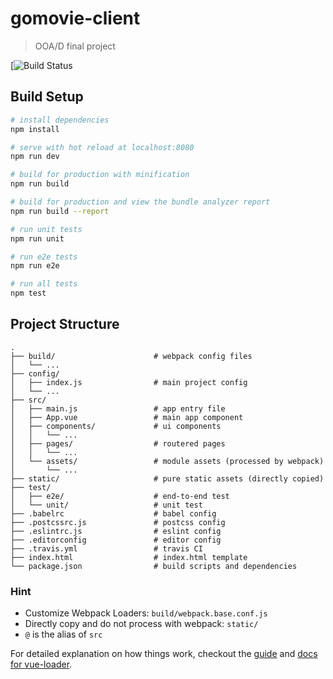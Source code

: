 # gomovie-client

> OOA/D final project

[![Build Status](https://travis-ci.org/GoMovie/GoMovieClient.svg?branch=master)

## Build Setup

``` bash
# install dependencies
npm install

# serve with hot reload at localhost:8080
npm run dev

# build for production with minification
npm run build

# build for production and view the bundle analyzer report
npm run build --report

# run unit tests
npm run unit

# run e2e tests
npm run e2e

# run all tests
npm test
```

## Project Structure

```
.
├── build/                      # webpack config files
│   └── ...
├── config/
│   ├── index.js                # main project config
│   └── ...
├── src/
│   ├── main.js                 # app entry file
│   ├── App.vue                 # main app component
│   ├── components/             # ui components
│   │   └── ...
│   ├── pages/                  # routered pages
│   │   └── ...
│   └── assets/                 # module assets (processed by webpack)
│       └── ...
├── static/                     # pure static assets (directly copied)
├── test/
│   ├── e2e/                    # end-to-end test
│   └── unit/                   # unit test
├── .babelrc                    # babel config
├── .postcssrc.js               # postcss config
├── .eslintrc.js                # eslint config
├── .editorconfig               # editor config
├── .travis.yml                 # travis CI
├── index.html                  # index.html template
└── package.json                # build scripts and dependencies
```

### Hint

- Customize Webpack Loaders: `build/webpack.base.conf.js`
- Directly copy and do not process with webpack: `static/ `
- `@` is the alias of `src`

For detailed explanation on how things work, checkout the [guide](http://vuejs-templates.github.io/webpack/) and [docs for vue-loader](http://vuejs.github.io/vue-loader).
